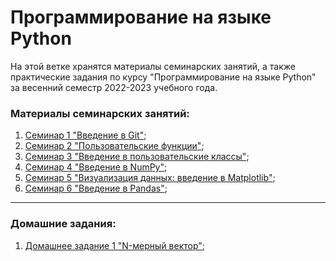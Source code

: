 # Программирование на языке Python

На этой ветке хранятся материалы семинарских занятий, а также практические задания по курсу "Программирование на языке Python" за весенний семестр 2022-2023 учебного года.

### Материалы семинарских занятий:

1. [Семинар 1 "Введение в Git"](https://github.com/EvgrafovMichail/python_mipt_dafe/tree/2022-2023_spring/sem1);
2. [Семинар 2 "Пользовательские функции"](https://github.com/EvgrafovMichail/python_mipt_dafe/tree/2022-2023_spring/sem2);
3. [Семинар 3 "Введение в пользовательские классы"](https://github.com/EvgrafovMichail/python_mipt_dafe/tree/2022-2023_spring/sem3);
4. [Семинар 4 "Введение в NumPy"](https://github.com/EvgrafovMichail/python_mipt_dafe/tree/2022-2023_spring/sem4);
5. [Семинар 5 "Визуализация данных: введение в Matplotlib"](https://github.com/EvgrafovMichail/python_mipt_dafe/tree/2022-2023_spring/sem5);
6. [Семинар 6 "Введение в Pandas"](https://github.com/EvgrafovMichail/python_mipt_dafe/tree/2022-2023_spring/sem6);
___
### Домашние задания:
1. [Домашнее задание 1 "N-мерный вектор"](https://github.com/EvgrafovMichail/python_mipt_dafe/tree/2022-2023_spring/hw1);
